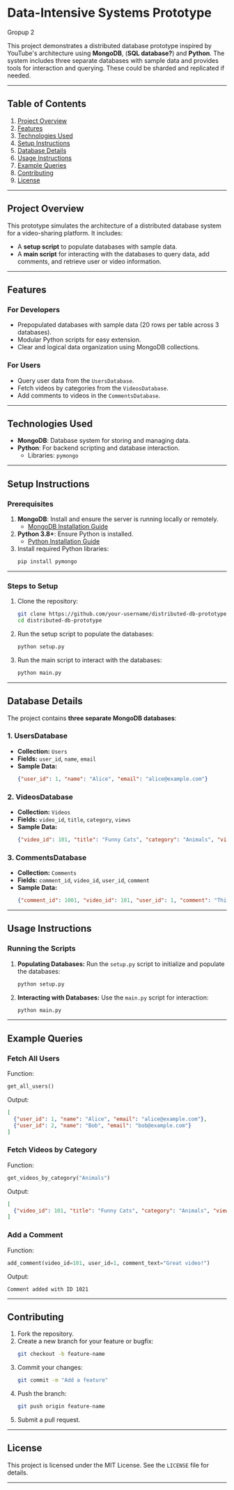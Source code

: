 # Data-Intensive Systems Prototype
Gropup 2

This project demonstrates a distributed database prototype inspired by YouTube's architecture using **MongoDB**, (**SQL database?**) and **Python**. The system includes three separate databases with sample data and provides tools for interaction and querying. These could be sharded and replicated if needed.

---

## Table of Contents
1. [Project Overview](#project-overview)
2. [Features](#features)
3. [Technologies Used](#technologies-used)
4. [Setup Instructions](#setup-instructions)
5. [Database Details](#database-details)
6. [Usage Instructions](#usage-instructions)
7. [Example Queries](#example-queries)
8. [Contributing](#contributing)
9. [License](#license)

---

## Project Overview

This prototype simulates the architecture of a distributed database system for a video-sharing platform. It includes:
- A **setup script** to populate databases with sample data.
- A **main script** for interacting with the databases to query data, add comments, and retrieve user or video information.

---

## Features

### For Developers
- Prepopulated databases with sample data (20 rows per table across 3 databases).
- Modular Python scripts for easy extension.
- Clear and logical data organization using MongoDB collections.

### For Users
- Query user data from the `UsersDatabase`.
- Fetch videos by categories from the `VideosDatabase`.
- Add comments to videos in the `CommentsDatabase`.

---

## Technologies Used
- **MongoDB**: Database system for storing and managing data.
- **Python**: For backend scripting and database interaction.
  - Libraries: `pymongo`

---

## Setup Instructions

### Prerequisites
1. **MongoDB**: Install and ensure the server is running locally or remotely.
   - [MongoDB Installation Guide](https://www.mongodb.com/docs/manual/installation/)
2. **Python 3.8+**: Ensure Python is installed.
   - [Python Installation Guide](https://www.python.org/downloads/)
3. Install required Python libraries:
   ```bash
   pip install pymongo
   ```

---

### Steps to Setup
1. Clone the repository:
   ```bash
   git clone https://github.com/your-username/distributed-db-prototype.git
   cd distributed-db-prototype
   ```
2. Run the setup script to populate the databases:
   ```bash
   python setup.py
   ```
3. Run the main script to interact with the databases:
   ```bash
   python main.py
   ```

---

## Database Details

The project contains **three separate MongoDB databases**:

### 1. UsersDatabase
- **Collection:** `Users`
- **Fields:** `user_id`, `name`, `email`
- **Sample Data:**
  ```json
  {"user_id": 1, "name": "Alice", "email": "alice@example.com"}
  ```

### 2. VideosDatabase
- **Collection:** `Videos`
- **Fields:** `video_id`, `title`, `category`, `views`
- **Sample Data:**
  ```json
  {"video_id": 101, "title": "Funny Cats", "category": "Animals", "views": 1000}
  ```

### 3. CommentsDatabase
- **Collection:** `Comments`
- **Fields:** `comment_id`, `video_id`, `user_id`, `comment`
- **Sample Data:**
  ```json
  {"comment_id": 1001, "video_id": 101, "user_id": 1, "comment": "This is hilarious!"}
  ```

---

## Usage Instructions

### Running the Scripts
1. **Populating Databases:**
   Run the `setup.py` script to initialize and populate the databases:
   ```bash
   python setup.py
   ```

2. **Interacting with Databases:**
   Use the `main.py` script for interaction:
   ```bash
   python main.py
   ```

---

## Example Queries

### Fetch All Users
Function:
```python
get_all_users()
```
Output:
```json
[
  {"user_id": 1, "name": "Alice", "email": "alice@example.com"},
  {"user_id": 2, "name": "Bob", "email": "bob@example.com"}
]
```

### Fetch Videos by Category
Function:
```python
get_videos_by_category("Animals")
```
Output:
```json
[
  {"video_id": 101, "title": "Funny Cats", "category": "Animals", "views": 1000}
]
```

### Add a Comment
Function:
```python
add_comment(video_id=101, user_id=1, comment_text="Great video!")
```
Output:
```plaintext
Comment added with ID 1021
```

---

## Contributing

1. Fork the repository.
2. Create a new branch for your feature or bugfix:
   ```bash
   git checkout -b feature-name
   ```
3. Commit your changes:
   ```bash
   git commit -m "Add a feature"
   ```
4. Push the branch:
   ```bash
   git push origin feature-name
   ```
5. Submit a pull request.

---

## License

This project is licensed under the MIT License. See the `LICENSE` file for details.

---
